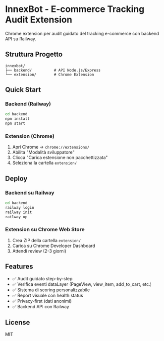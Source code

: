 # InnexBot - E-commerce Tracking Audit Extension

Chrome extension per audit guidato del tracking e-commerce con backend API su Railway.

## Struttura Progetto

```
innexbot/
├── backend/          # API Node.js/Express
└── extension/        # Chrome Extension
```

## Quick Start

### Backend (Railway)
```bash
cd backend
npm install
npm start
```

### Extension (Chrome)
1. Apri Chrome → `chrome://extensions/`
2. Abilita "Modalità sviluppatore"
3. Clicca "Carica estensione non pacchettizzata"
4. Seleziona la cartella `extension/`

## Deploy

### Backend su Railway
```bash
cd backend
railway login
railway init
railway up
```

### Extension su Chrome Web Store
1. Crea ZIP della cartella `extension/`
2. Carica su Chrome Developer Dashboard
3. Attendi review (2-3 giorni)

## Features

- ✅ Audit guidato step-by-step
- ✅ Verifica eventi dataLayer (PageView, view_item, add_to_cart, etc.)
- ✅ Sistema di scoring personalizzabile
- ✅ Report visuale con health status
- ✅ Privacy-first (dati anonimi)
- ✅ Backend API con Railway

## License

MIT
